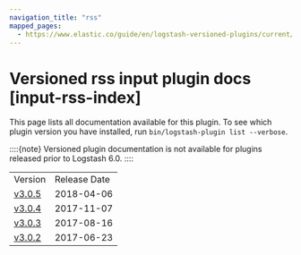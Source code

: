 ```yaml
---
navigation_title: "rss"
mapped_pages:
  - https://www.elastic.co/guide/en/logstash-versioned-plugins/current/input-rss-index.html
---
```


# Versioned rss input plugin docs [input-rss-index]


This page lists all documentation available for this plugin.  To see which plugin version you have installed, run `bin/logstash-plugin list --verbose`.

::::{note}
Versioned plugin documentation is not available for plugins released prior to Logstash 6.0.
::::


|     |     |
| --- | --- |
| Version | Release Date |
| [v3.0.5](v3-0-5-plugins-inputs-rss.md) | 2018-04-06 |
| [v3.0.4](v3-0-4-plugins-inputs-rss.md) | 2017-11-07 |
| [v3.0.3](v3-0-3-plugins-inputs-rss.md) | 2017-08-16 |
| [v3.0.2](v3-0-2-plugins-inputs-rss.md) | 2017-06-23 |





